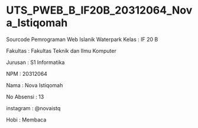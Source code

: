 # UTS_PWEB_B_IF20B_20312064_Nova_Istiqomah
Sourcode Pemrograman Web Islanik Waterpark
Kelas :	IF 20 B

Fakultas :	Fakultas Teknik dan Ilmu Komputer

Jurusan :	S1 Informatika

NPM :	20312064

Nama :	Nova Istiqomah

No Absensi :	13

instagram :	@novaistq

Hobi :	Membaca


